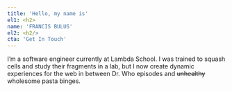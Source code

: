 ```yaml
---
title: 'Hello, my name is'
el1: <h2>
name: 'FRANCIS BULUS'
el2: <h2/>
cta: 'Get In Touch'
---
```


I’m a software engineer currently at Lambda School. I was trained to squash cells and study their fragments in a lab, but I now create dynamic experiences for the web in between Dr. Who episodes and ~~unhealthy~~ wholesome pasta binges.
